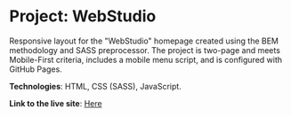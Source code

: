 # Project: WebStudio

Responsive layout for the "WebStudio" homepage created using the BEM methodology and SASS preprocessor. The project is two-page and meets Mobile-First criteria, includes a mobile menu script, and is configured with GitHub Pages.

**Technologies**: HTML, CSS (SASS), JavaScript.

**Link to the live site**: [Here](insert_link_to_the_site)
